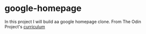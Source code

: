 # google-homepage
In this project I will build aa google homepage clone.
From The Odin Project's [curriculum](http://www.theodinproject.com/web-development-101/html-css)
